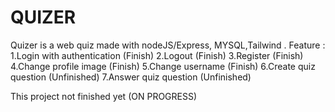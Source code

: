 # QUIZER
  Quizer is a web quiz made with nodeJS/Express, MYSQL,Tailwind . Feature :
    1.Login with authentication (Finish)
    2.Logout (Finish)
    3.Register (Finish)
    4.Change profile image (Finish)
    5.Change username (Finish)
    6.Create quiz question (Unfinished)
    7.Answer quiz question (Unfinished)

This project not finished yet (ON PROGRESS)
    
